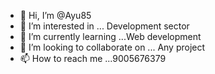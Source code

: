 - 👋 Hi, I’m @Ayu85
- 👀 I’m interested in ... Development sector
- 🌱 I’m currently learning ...Web development 
- 💞️ I’m looking to collaborate on ... Any project
- 📫 How to reach me ...9005676379

<!---
Ayu85/Ayu85 is a ✨ special ✨ repository because its `README.md` (this file) appears on your GitHub profile.
You can click the Preview link to take a look at your changes.
--->
